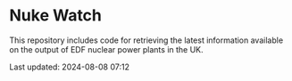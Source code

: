 # Nuke Watch

This repository includes code for retrieving the latest information available on the output of EDF nuclear power plants in the UK.

Last updated: 2024-08-08 07:12